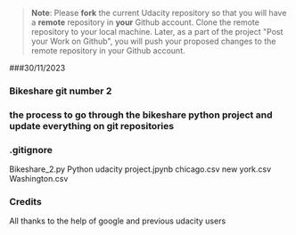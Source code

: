 >**Note**: Please **fork** the current Udacity repository so that you will have a **remote** repository in **your** Github account. Clone the remote repository to your local machine. Later, as a part of the project "Post your Work on Github", you will push your proposed changes to the remote repository in your Github account.

###30/11/2023


### Bikeshare git number 2


### the process to go through the bikeshare python project and update everything on git repositories


### .gitignore
Bikeshare_2.py
Python udacity project.jpynb
chicago.csv
new york.csv
Washington.csv



### Credits
All thanks to the help of google and previous udacity users 

